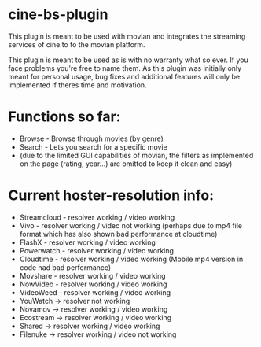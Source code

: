 # cine-bs-plugin
This plugin is meant to be used with movian and integrates the streaming services of cine.to to the movian platform.

This plugin is meant to be used as is with no warranty what so ever. If you face problems you're free to name them.
As this plugin was initially only meant for personal usage, bug fixes and additional features will only be implemented if theres time and motivation.

# Functions so far:
* Browse - Browse through movies (by genre)
* Search - Lets you search for a specific movie
* (due to the limited GUI capabilities of movian, the filters as implemented on the page (rating, year...) are omitted to keep it clean and easy)

# Current hoster-resolution info:
* Streamcloud - resolver working / video working
* Vivo - resolver working / video not working (perhaps due to mp4 file format which has also shown bad performance at cloudtime)
* FlashX - resolver working / video working 
* Powerwatch - resolver working / video working
* Cloudtime - resolver working / video working (Mobile mp4 version in code had bad performance)
* Movshare - resolver working / video working
* NowVideo - resolver working / video working
* VideoWeed - resolver working / video working
* YouWatch -> resolver not working 
* Novamov -> resolver working / video working
* Ecostream -> resolver working / video working
* Shared -> resolver working / video working
* Filenuke -> resolver working / video not working 

